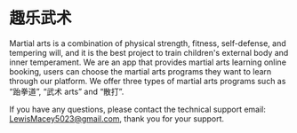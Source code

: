 # 趣乐武术

Martial arts is a combination of physical strength, fitness, self-defense, and tempering will, and it is the best project to train children's external body and inner temperament. We are an app that provides martial arts learning online booking, users can choose the martial arts programs they want to learn through our platform. We offer three types of martial arts programs such as “跆拳道”, “武术 arts” and “散打”.

If you have any questions, please contact the technical support email: LewisMacey5023@gmail.com, thank you for your support.
